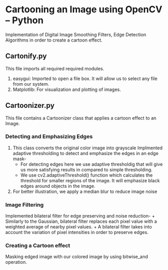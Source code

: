 
# Cartooning an Image using OpenCV – Python
Implementation of Digital Image Smoothing Filters, Edge Detection Algorithms in order to create a cartoon effect.

## Cartonify.py
This file imports all required required modules.<br/>
   1. easygui: Imported to open a file box. It will allow us to select any file from our system.<br/>
   2. Matplotlib: For visualization and plotting of images.


## Cartoonizer.py
This file contains a Cartoonizer class that applies a cartoon effect to an Image.

### Detecting and Emphasizing Edges
   1. This class converts the original color image into grayscale
      Implmented adaptive thresholding to detect and emphasize the edges in an edge mask-
        + For detecting edges here we use adaptive thresholdig that will give us more satisfying results in compared to simple thresholding. 
        + We use cv2.adaptiveThreshold() function which calculates the threshold for smaller regions of the image.  It will emphasize black edges around objects in the image. 
   3. For better illustration, we apply a median blur to reduce image noise

### Image Filtering
   Implemented bilateral filter for edge preserving and noise reduction-
      + Similarly to the Gaussian, bilateral filter replaces each pixel value with a weighted average of nearby pixel values.
      + A bilateral filter takes into account the variation of pixel intensities in order to preserve edges.

 ### Creating a Cartoon effect
   Masking edged image with our colored image by using bitwise_and operation.

